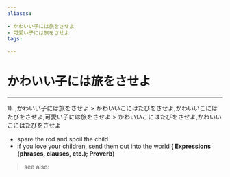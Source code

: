 ```yaml
---
aliases:
    
- かわいい子には旅をさせよ
- 可愛い子には旅をさせよ
tags:
    
---
```


# かわいい子には旅をさせよ
---
1).
,かわいい子には旅をさせよ > かわいいこにはたびをさせよ,かわいいこにはたびをさせよ,可愛い子には旅をさせよ > かわいいこにはたびをさせよ,かわいいこにはたびをさせよ

- spare the rod and spoil the child
- if you love your children, send them out into the world
**( Expressions (phrases, clauses, etc.); Proverb)**
> see also: 
            